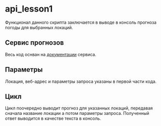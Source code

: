 # api_lesson1

Функционал данного скрипта заключается в выводе в консоль прогноза погоды для выбранных локаций.

## Сервис прогнозов

Весь код оснван на [документации](https://wttr.in/:help) сервиса.

## Параметры

Локация, веб-адрес и параметры запроса указаны в первой части кода.

## Цикл

Цикл поочередно выводит прогноз для указанных локаций, передавая сначала название локации а потом параметры запроса.
Полученный ответ выводится в качестве текста в консоль.
